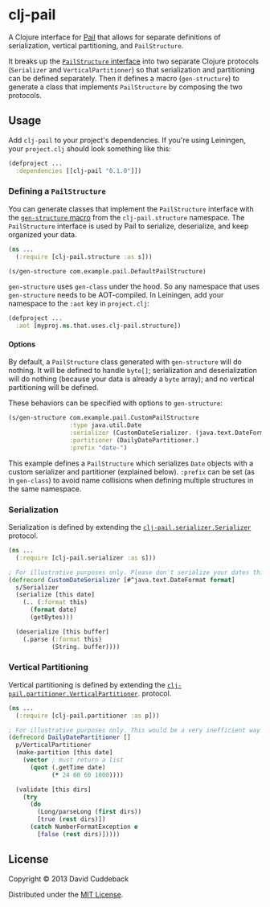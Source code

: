 # clj-pail

A Clojure interface for [Pail](https://github.com/nathanmarz/dfs-datastores) that allows for separate definitions of serialization, vertical partitioning, and `PailStructure`.

It breaks up the [`PailStructure` interface](https://github.com/nathanmarz/dfs-datastores/blob/develop/dfs-datastores/src/main/java/com/backtype/hadoop/pail/PailStructure.java) into two separate Clojure protocols (`Serializer` and `VerticalPartitioner`) so that serialization and partitioning can be defined separately. Then it defines a macro (`gen-structure`) to generate a class that implements `PailStructure` by composing the two protocols.

## Usage

Add `clj-pail` to your project's dependencies. If you're using Leiningen, your `project.clj` should look something like this:

~~~clojure
(defproject ...
  :dependencies [[clj-pail "0.1.0"]])
~~~

### Defining a `PailStructure`

You can generate classes that implement the `PailStructure` interface with the [`gen-structure` macro](https://github.com/dcuddeback/clj-pail/blob/master/src/main/clj_pail/structure.clj) from the `clj-pail.structure` namespace. The `PailStructure` interface is used by Pail to serialize, deserialize, and keep organized your data.

~~~clojure
(ns ...
  (:require [clj-pail.structure :as s]))

(s/gen-structure com.example.pail.DefaultPailStructure)

~~~

`gen-structure` uses `gen-class` under the hood. So any namespace that uses `gen-structure` needs to be AOT-compiled. In Leiningen, add your namespace to the `:aot` key in `project.clj`:

~~~clojure
(defproject ...
  :aot [myproj.ns.that.uses.clj-pail.structure])
~~~

#### Options

By default, a `PailStructure` class generated with `gen-structure` will do nothing. It will be defined to handle `byte[]`; serialization and deserialization will do nothing (because your data is already a `byte` array); and no vertical partitioning will be defined.

These behaviors can be specified with options to `gen-structure`:

~~~clojure
(s/gen-structure com.example.pail.CustomPailStructure
                 :type java.util.Date
                 :serializer (CustomDateSerializer. (java.text.DateFormat/getDateTimeInstance))
                 :partitioner (DailyDatePartitioner.)
                 :prefix "date-")
~~~

This example defines a `PailStructure` which serializes `Date` objects with a custom serializer and partitioner (explained below). `:prefix` can be set (as in `gen-class`) to avoid name collisions when defining multiple structures in the same namespace.

### Serialization

Serialization is defined by extending the [`clj-pail.serializer.Serializer`](https://github.com/dcuddeback/clj-pail/blob/master/src/main/clj_pail/serializer.clj) protocol.

~~~clojure
(ns ...
  (:require [clj-pail.serializer :as s]))

; For illustrative purposes only. Please don't serialize your dates this way.
(defrecord CustomDateSerializer [#^java.text.DateFormat format]
  s/Serializer
  (serialize [this date]
    (.. (:format this)
      (format date)
      (getBytes)))

  (deserialize [this buffer]
    (.parse (:format this)
            (String. buffer))))
~~~

### Vertical Partitioning

Vertical partitioning is defined by extending the [`clj-pail.partitioner.VerticalPartitioner`](https://github.com/dcuddeback/clj-pail/blob/master/src/main/clj_pail/partitioner.clj).
protocol.

~~~clojure
(ns ...
  (:require [clj-pail.partitioner :as p]))

; For illustrative purposes only. This would be a very inefficient way to partition dates.
(defrecord DailyDatePartitioner []
  p/VerticalPartitioner
  (make-partition [this date]
    (vector ; must return a list
      (quot (.getTime date)
            (* 24 60 60 1000))))

  (validate [this dirs]
    (try
      (do
        (Long/parseLong (first dirs))
        [true (rest dirs)])
      (catch NumberFormatException e
        [false (rest dirs)]))))
~~~

## License

Copyright © 2013 David Cuddeback

Distributed under the [MIT License](LICENSE).
